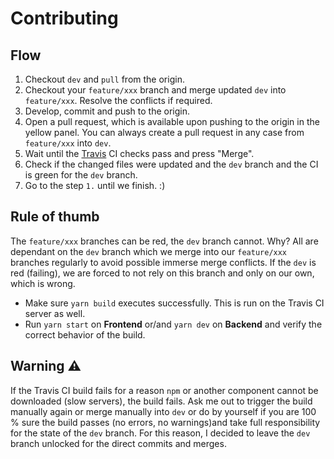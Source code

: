 # Contributing

## Flow
1. Checkout `dev` and `pull` from the origin.
2. Checkout your `feature/xxx` branch and merge updated `dev` into `feature/xxx`. Resolve the conflicts if required.
3. Develop, commit and push to the origin.
4. Open a pull request, which is available upon pushing to the origin in the yellow panel. You can always create a pull request in any case from `feature/xxx` into `dev`.
5. Wait until the [Travis](https://travis-ci.org/Nikolas-Charalambidis/4IT445/branches) CI checks pass and press "Merge".
6. Check if the changed files were updated and the `dev` branch and the CI is green for the `dev` branch.
7. Go to the step `1.` until we finish. :)

## Rule of thumb
The `feature/xxx` branches can be red, the `dev` branch cannot. Why? All are dependant on the `dev` branch which we merge into our `feature/xxx` branches regularly to avoid possible immerse merge conflicts. If the `dev` is red (failing), we are forced to not rely on this branch and only on our own, which is wrong.

- Make sure `yarn build` executes successfully. This is run on the Travis CI server as well.
- Run `yarn start` on **Frontend** or/and `yarn dev` on **Backend** and verify the correct behavior of the build.

## Warning :warning:
If the Travis CI build fails for a reason `npm` or another component cannot be downloaded (slow servers), the build fails.  Ask me out to trigger the build manually again or merge manually into `dev` or do by yourself if you are 100 % sure the build passes (no errors, no warnings)and  take full responsibility for the state of the `dev` branch. For this reason, I decided to leave the `dev` branch unlocked for the direct commits and merges.
